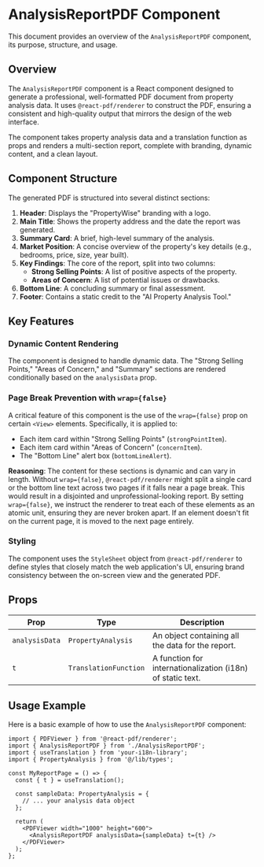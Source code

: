# AnalysisReportPDF Component

This document provides an overview of the `AnalysisReportPDF` component, its purpose, structure, and usage.

## Overview

The `AnalysisReportPDF` component is a React component designed to generate a professional, well-formatted PDF document from property analysis data. It uses `@react-pdf/renderer` to construct the PDF, ensuring a consistent and high-quality output that mirrors the design of the web interface.

The component takes property analysis data and a translation function as props and renders a multi-section report, complete with branding, dynamic content, and a clean layout.

## Component Structure

The generated PDF is structured into several distinct sections:

1.  **Header**: Displays the "PropertyWise" branding with a logo.
2.  **Main Title**: Shows the property address and the date the report was generated.
3.  **Summary Card**: A brief, high-level summary of the analysis.
4.  **Market Position**: A concise overview of the property's key details (e.g., bedrooms, price, size, year built).
5.  **Key Findings**: The core of the report, split into two columns:
    *   **Strong Selling Points**: A list of positive aspects of the property.
    *   **Areas of Concern**: A list of potential issues or drawbacks.
6.  **Bottom Line**: A concluding summary or final assessment.
7.  **Footer**: Contains a static credit to the "AI Property Analysis Tool."

## Key Features

### Dynamic Content Rendering

The component is designed to handle dynamic data. The "Strong Selling Points," "Areas of Concern," and "Summary" sections are rendered conditionally based on the `analysisData` prop.

### Page Break Prevention with `wrap={false}`

A critical feature of this component is the use of the `wrap={false}` prop on certain `<View>` elements. Specifically, it is applied to:

-   Each item card within "Strong Selling Points" (`strongPointItem`).
-   Each item card within "Areas of Concern" (`concernItem`).
-   The "Bottom Line" alert box (`bottomLineAlert`).

**Reasoning**: The content for these sections is dynamic and can vary in length. Without `wrap={false}`, `@react-pdf/renderer` might split a single card or the bottom line text across two pages if it falls near a page break. This would result in a disjointed and unprofessional-looking report. By setting `wrap={false}`, we instruct the renderer to treat each of these elements as an atomic unit, ensuring they are never broken apart. If an element doesn't fit on the current page, it is moved to the next page entirely.

### Styling

The component uses the `StyleSheet` object from `@react-pdf/renderer` to define styles that closely match the web application's UI, ensuring brand consistency between the on-screen view and the generated PDF.

## Props

| Prop          | Type                 | Description                                             |
|---------------|----------------------|---------------------------------------------------------|
| `analysisData`| `PropertyAnalysis`   | An object containing all the data for the report.       |
| `t`           | `TranslationFunction`| A function for internationalization (i18n) of static text. |

## Usage Example

Here is a basic example of how to use the `AnalysisReportPDF` component:

```tsx
import { PDFViewer } from '@react-pdf/renderer';
import { AnalysisReportPDF } from './AnalysisReportPDF';
import { useTranslation } from 'your-i18n-library';
import { PropertyAnalysis } from '@/lib/types';

const MyReportPage = () => {
  const { t } = useTranslation();
  
  const sampleData: PropertyAnalysis = {
    // ... your analysis data object
  };

  return (
    <PDFViewer width="1000" height="600">
      <AnalysisReportPDF analysisData={sampleData} t={t} />
    </PDFViewer>
  );
};
```
